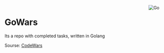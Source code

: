 <img src="https://camo.githubusercontent.com/e0dcaf598006afe05a8dd4750ef91d50e20477417a7c3231f902e26d9095bc07/68747470733a2f2f676f7068657263697365732e636f6d2f696d672f676f7068657263697365735f6a756d70696e672e676966" alt="Go" align="right"/>
<h1> GoWars </h1>
<p> Its a repo with completed tasks, written in Golang </p>
<p>Sourse: <a href="https://www.codewars.com/dashboard" > CodeWars</a> </p>
